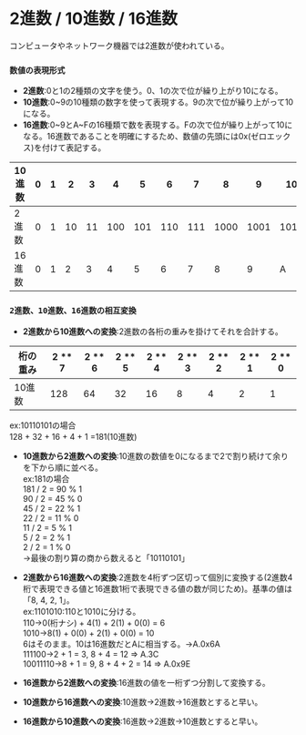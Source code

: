 # 2進数 / 10進数 / 16進数
コンピュータやネットワーク機器では2進数が使われている。

### `数値の表現形式`
- **2進数**:0と1の2種類の文字を使う。0、1の次で位が繰り上がり10になる。
- **10進数**:0~9の10種類の数字を使って表現する。9の次で位が繰り上がって10になる。
- **16進数**:0\~9とA\~Fの16種類で数を表現する。Fの次で位が繰り上がって10になる。16進数であることを明確にするため、数値の先頭には0x(ゼロエックス)を付けて表記する。

|10進数|0|1|2 |3 |4  |5  |6  |7  |8   |9   |10  |11  |12  |13  |14  |15  |16   |
|-----|-|-|--|--|---|---|---|---|----|----|----|----|----|----|----|----|-----|
|2進数 |0|1|10|11|100|101|110|111|1000|1001|1010|1011|1100|1101|1110|1111|10000|
|16進数|0|1|2 |3 |4  |5  |6  |7  |8   |9   |A   |B   |C   |D   |E   |F   |10   |

### `2進数、10進数、16進数の相互変換`
- **2進数から10進数への変換**:2進数の各桁の重みを掛けてそれを合計する。

|桁の重み|2 ** 7|2 ** 6|2 ** 5|2 ** 4|2 ** 3|2 ** 2|2 ** 1|2 ** 0|
|-------|------|------|------|------|------|------|------|------|
|10進数  |128   |64    |32    |16    |8     |4     |2     |1     |

ex:10110101の場合  
128 + 32 + 16 + 4 + 1 =181(10進数)
- **10進数から2進数への変換**:10進数の数値を0になるまで2で割り続けて余りを下から順に並べる。  
ex:181の場合  
181 / 2 = 90 % 1  
90 / 2 = 45 % 0  
45 / 2 = 22 % 1  
22 / 2 = 11 % 0  
11 / 2 = 5 % 1  
5 / 2 = 2 % 1  
2 / 2 = 1 % 0  
→最後の割り算の商から数えると「10110101」
- **2進数から16進数への変換**:2進数を4桁ずつ区切って個別に変換する(2進数4桁で表現できる値と16進数1桁で表現できる値の数が同じため)。基準の値は「8, 4, 2, 1」。  
ex:1101010:110と1010に分ける。  
110->0(桁ナシ) + 4(1) + 2(1) + 0(0) = 6  
1010->8(1) + 0(0) + 2(1) + 0(0) = 10  
6はそのまま。10は16進数だとAに相当する。→A.0x6A  
111100->2 + 1 = 3, 8 + 4 = 12 => A.3C  
10011110->8 + 1 = 9, 8 + 4 + 2 = 14 => A.0x9E

- **16進数から2進数への変換**:16進数の値を一桁ずつ分割して変換する。
- **10進数から16進数への変換**:10進数→2進数→16進数とすると早い。
- **16進数から10進数への変換**:16進数→2進数→10進数とすると早い。
